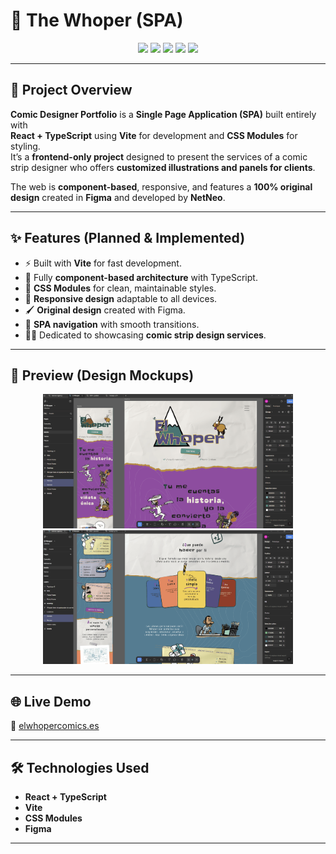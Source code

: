 # 🎨 The Whoper (SPA)

<p align="center">
  <img src="https://img.shields.io/badge/-React-61DAFB?style=for-the-badge&logo=react&logoColor=black" />
  <img src="https://img.shields.io/badge/-TypeScript-3178C6?style=for-the-badge&logo=typescript&logoColor=white" />
  <img src="https://img.shields.io/badge/-Vite-646CFF?style=for-the-badge&logo=vite&logoColor=white" />
  <img src="https://img.shields.io/badge/-CSS%20Modules-000000?style=for-the-badge&logo=css3&logoColor=1572B6" />
  <img src="https://img.shields.io/badge/-Figma-F24E1E?style=for-the-badge&logo=figma&logoColor=white" />
</p>

---

## 📖 Project Overview

**Comic Designer Portfolio** is a **Single Page Application (SPA)** built
entirely with  
**React + TypeScript** using **Vite** for development and **CSS Modules** for
styling.  
It’s a **frontend-only project** designed to present the services of a comic
strip designer who offers **customized illustrations and panels for clients**.

The web is **component-based**, responsive, and features a **100% original
design** created in **Figma** and developed by **NetNeo**.

---

## ✨ Features (Planned & Implemented)

- ⚡ Built with **Vite** for fast development.
- 🧩 Fully **component-based architecture** with TypeScript.
- 🎨 **CSS Modules** for clean, maintainable styles.
- 📱 **Responsive design** adaptable to all devices.
- 🖌️ **Original design** created with Figma.
- 🚀 **SPA navigation** with smooth transitions.
- 👨‍🎨 Dedicated to showcasing **comic strip design services**.

---

## 🎨 Preview (Design Mockups)

<p align="center">
  <img src="./docs/images/mockup1.png" alt="Design Mockup 1" width="400px" />
  <img src="./docs/images/mockup2.png" alt="Design Mockup 2" width="400px" />
</p>

---

## 🌐 Live Demo

🔗 [elwhopercomics.es](https://www.elwhopercomics.es/)

---

## 🛠️ Technologies Used

- **React + TypeScript**
- **Vite**
- **CSS Modules**
- **Figma**

---
